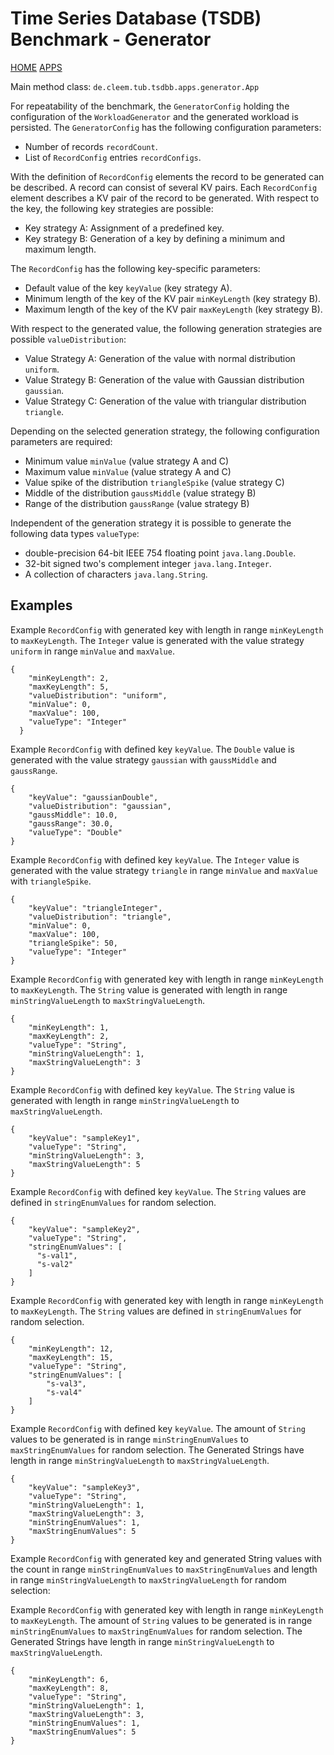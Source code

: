 # Time Series Database (TSDB) Benchmark - Generator

[HOME](../../README.md)
[APPS](../README.md)

Main method class: `de.cleem.tub.tsdbb.apps.generator.App`

For repeatability of the benchmark, the `GeneratorConfig` holding the configuration of the `WorkloadGenerator` and
the generated workload is persisted.
The `GeneratorConfig` has the following configuration parameters:

- Number of records `recordCount`.
- List of `RecordConfig` entries `recordConfigs`.

With the definition of `RecordConfig` elements the record to be generated can be described.
A record can consist of several KV pairs.
Each `RecordConfig` element describes a KV pair of the record to be generated.
With respect to the key, the following key strategies are possible:

- Key strategy A: Assignment of a predefined key.
- Key strategy B: Generation of a key by defining a minimum and maximum length.

The `RecordConfig` has the following key-specific parameters:

- Default value of the key `keyValue` (key strategy A).
- Minimum length of the key of the KV pair `minKeyLength` (key strategy B).
- Maximum length of the key of the KV pair `maxKeyLength` (key strategy B).

With respect to the generated value, the following generation strategies are possible `valueDistribution`:

- Value Strategy A: Generation of the value with normal distribution `uniform`.
- Value Strategy B: Generation of the value with Gaussian distribution `gaussian`.
- Value Strategy C: Generation of the value with triangular distribution `triangle`.

Depending on the selected generation strategy, the following configuration parameters are required:

- Minimum value `minValue` (value strategy A and C)
- Maximum value `minValue` (value strategy A and C)
- Value spike of the distribution `triangleSpike` (value strategy C)
- Middle of the distribution `gaussMiddle` (value strategy B)
- Range of the distribution `gaussRange` (value strategy B)

Independent of the generation strategy it is possible to generate the following data types `valueType`:

- double-precision 64-bit IEEE 754 floating point `java.lang.Double`.
- 32-bit signed two's complement integer `java.lang.Integer`.
- A collection of characters  `java.lang.String`.

## Examples

Example `RecordConfig` with generated key with length in range `minKeyLength` to `maxKeyLength`.
The `Integer` value is generated with the value strategy `uniform` in range `minValue` and `maxValue`.

```
{
    "minKeyLength": 2,
    "maxKeyLength": 5,
    "valueDistribution": "uniform",
    "minValue": 0,
    "maxValue": 100,
    "valueType": "Integer"
  }
```

Example `RecordConfig` with defined key `keyValue`.
The `Double` value is generated with the value strategy `gaussian` with `gaussMiddle` and `gaussRange`.

```
{
    "keyValue": "gaussianDouble",
    "valueDistribution": "gaussian",
    "gaussMiddle": 10.0,
    "gaussRange": 30.0,
    "valueType": "Double"
}
```

Example `RecordConfig` with defined key `keyValue`.
The `Integer` value is generated with the value strategy `triangle` in range `minValue` and `maxValue` with `triangleSpike`.

```
{
    "keyValue": "triangleInteger",
    "valueDistribution": "triangle",
    "minValue": 0,
    "maxValue": 100,
    "triangleSpike": 50,
    "valueType": "Integer"
}
```

Example `RecordConfig` with generated key with length in range `minKeyLength` to `maxKeyLength`.
The `String` value is generated with length in range `minStringValueLength` to `maxStringValueLength`.

```
{
    "minKeyLength": 1,
    "maxKeyLength": 2,
    "valueType": "String",
    "minStringValueLength": 1,
    "maxStringValueLength": 3
}
```

Example `RecordConfig` with defined key `keyValue`.
The `String` value is generated with length in range `minStringValueLength` to `maxStringValueLength`.

```
{
    "keyValue": "sampleKey1",
    "valueType": "String",
    "minStringValueLength": 3,
    "maxStringValueLength": 5
}
```

Example `RecordConfig` with defined key `keyValue`.
The `String` values are defined in `stringEnumValues` for random selection.

```
{
    "keyValue": "sampleKey2",
    "valueType": "String",
    "stringEnumValues": [
      "s-val1",
      "s-val2"
    ]
}
```

Example `RecordConfig` with generated key with length in range `minKeyLength` to `maxKeyLength`.
The `String` values are defined in `stringEnumValues` for random selection.

```
{
    "minKeyLength": 12,
    "maxKeyLength": 15,
    "valueType": "String",
    "stringEnumValues": [
        "s-val3",
        "s-val4"
    ]
}
```

Example `RecordConfig` with defined key `keyValue`.
The amount of `String` values to be generated is in range `minStringEnumValues` to `maxStringEnumValues` for random selection.
The Generated Strings have length in range `minStringValueLength` to `maxStringValueLength`.

```
{
    "keyValue": "sampleKey3",
    "valueType": "String",
    "minStringValueLength": 1,
    "maxStringValueLength": 3,
    "minStringEnumValues": 1,
    "maxStringEnumValues": 5
}
```

Example `RecordConfig` with generated key and generated String values with the count in range `minStringEnumValues` to `maxStringEnumValues` and length in range `minStringValueLength` to `maxStringValueLength` for random selection:


Example `RecordConfig` with generated key with length in range `minKeyLength` to `maxKeyLength`.
The amount of `String` values to be generated is in range `minStringEnumValues` to `maxStringEnumValues` for random selection.
The Generated Strings have length in range `minStringValueLength` to `maxStringValueLength`.

```
{
    "minKeyLength": 6,
    "maxKeyLength": 8,
    "valueType": "String",
    "minStringValueLength": 1,
    "maxStringValueLength": 3,
    "minStringEnumValues": 1,
    "maxStringEnumValues": 5
}
```
